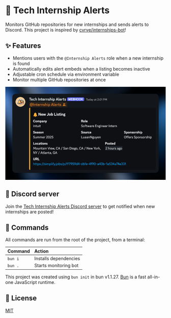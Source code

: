 # 🔔 Tech Internship Alerts

Monitors GitHub repositories for new internships and sends alerts to Discord. This project is inspired by [cvrve/internships-bot](https://github.com/cvrve/internships-bot)!

## ✨ Features

- Mentions users with the `@Internship Alerts` role when a new internship is found
- Automatically edits alert embeds when a listing becomes inactive
- Adjustable cron schedule via environment variable
- Monitor multiple GitHub repositories at once

[![Example](./images/example.png)](https://discord.gg/P93Kc6jEKA)

## 🌱 Discord server

Join the [Tech Internship Alerts Discord server](https://discord.gg/P93Kc6jEKA) to get notified when new internships are posted!

## 🧞 Commands

All commands are run from the root of the project, from a terminal:

| Command | Action                |
| :------ | :-------------------- |
| `bun i` | Installs dependencies |
| `bun .` | Starts monitoring bot |

This project was created using `bun init` in bun v1.1.27. [Bun](https://bun.sh) is a fast all-in-one JavaScript runtime.

## 🧾 License

[MIT](https://choosealicense.com/licenses/mit/)
